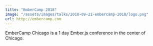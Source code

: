 ```yaml
---
title: "EmberCamp 2018"
image: "/assets/images/talks/2018-09-21-embercamp-2018/logo.png"
url: http://embercamp.com
---
```


EmberCamp Chicago is a 1 day Ember.js conference in the center of Chicago.